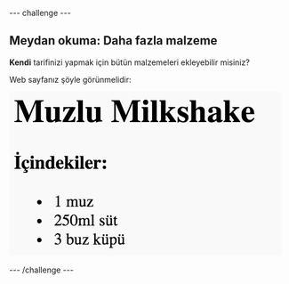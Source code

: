 \--- challenge \---

## Meydan okuma: Daha fazla malzeme

**Kendi** tarifinizi yapmak için bütün malzemeleri ekleyebilir misiniz?

Web sayfanız şöyle görünmelidir:

![ekran görüntüsü](images/recipe-more-ingredients.png)

\--- /challenge \---